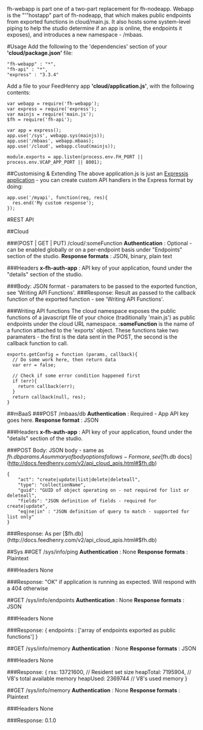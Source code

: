 fh-webapp is part one of a two-part replacement for fh-nodeapp. Webapp is the "'"hostapp" part of fh-nodeapp, that which makes public endpoints from exported functions in cloud/main.js.
It also hosts some system-level piping to help the studio determine if an app is online, the endpoints it exposes), and introduces a new namespace - /mbaas.

#Usage
Add the following to the 'dependencies' section of your **'cloud/package.json'** file:

    "fh-webapp" : "*",
    "fh-api" : "*",
    "express" : "3.3.4"
Add a file to your FeedHenry app **'cloud/application.js'**, with the following contents:

    var webapp = require('fh-webapp');
    var express = require('express');
    var mainjs = require('main.js');
    $fh = require('fh-api');

    var app = express();
    app.use('/sys', webapp.sys(mainjs));
    app.use('/mbaas', webapp.mbaas);
    app.use('/cloud', webapp.cloud(mainjs));

    module.exports = app.listen(process.env.FH_PORT || process.env.VCAP_APP_PORT || 8001);

##Customising & Extending
The above application.js is just an [Expressjs application](http://expressjs.com/api.html) - you can create custom API handlers in the Express format by doing:

    app.use('/myapi', function(req, res){
      res.end('My custom response');
    });


#REST API


##Cloud

###(POST | GET | PUT) /cloud/:someFunction
**Authentication** : Optional - can be enabled globally or on a per-endpoint basis under "Endpoints" section of the studio.
**Response formats** : JSON, binary, plain text

###Headers
**x-fh-auth-app** : API key of your application, found under the "details" section of the studio.

###Body:
JSON format - paramaters to be passed to the exported function, see 'Writing API Functions'.
###Response:
Result as passed to the callback function of the exported function - see 'Writing API Functions'.


###Writing API functions
The cloud namespace exposes the public functions of a javascript file of your choice (traditionally 'main.js') as public endpoints under the cloud URL namespace.
**:someFunction** is the name of a function attached to the 'exports' object. These functions take two paramaters - the first is the data sent in the POST, the second is the callback function to call.

    exports.getConfig = function (params, callback){
      // Do some work here, then return data
      var err = false;

      // Check if some error condition happened first
      if (err){
        return callback(err);
      }
      return callback(null, res);
    }
##mBaaS
###POST /mbaas/db
**Authentication** : Required - App API key goes here.
**Response format** : JSON

###Headers
**x-fh-auth-app** : API key of your application, found under the "details" section of the studio.

###POST Body:
JSON body - same as $fh.db params. A summary of body options follows - For more, see [$fh.db docs](http://docs.feedhenry.com/v2/api_cloud_apis.html#$fh.db)

    {
        "act": "create|update|list|delete|deleteall",
        "type": "collectionName",
        "guid": "GUID of object operating on - not required for list or deleteall",
        "fields": "JSON definition of fields - required for create|update",
        "eq|ne|in" : "JSON definition of query to match - supported for list only"
    }

###Response:
As per [$fh.db](http://docs.feedhenry.com/v2/api_cloud_apis.html#$fh.db)

##Sys
##GET /sys/info/ping
**Authentication** : None
**Response formats** : Plaintext

###Headers
None

###Response:
    "OK"
if application is running as expected. Will respond with a 404 otherwise

##GET /sys/info/endpoints
**Authentication** : None
**Response formats** : JSON

###Headers
None

###Response:
    {
      endpoints : ['array of endpoints exported as public functions']
    }

##GET /sys/info/memory
**Authentication** : None
**Response formats** : JSON

###Headers
None

###Response:
    {
      rss: 13721600, // Resident set size
      heapTotal: 7195904, // V8's total available memory
      heapUsed: 2369744  // V8's used memory
    }

##GET /sys/info/memory
**Authentication** : None
**Response formats** : Plaintext

###Headers
None

###Response:
    0.1.0
